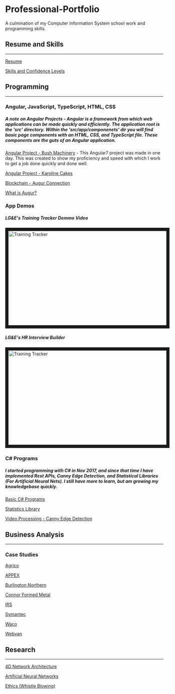 # Professional-Portfolio
A culmination of my Computer Information System school work and programming skills.

## Resume and Skills
___

[Resume](../master/Resume/Resume%20-%20SinglePage%201.8.2019)

[Skills and Confidence Levels](../master/Resume/Skills)

## Programming
___

### Angular, JavaScript, TypeScript, HTML, CSS
##### A note on Angular Projects - Angular is a framework from which web applications can be made quickly and efficiently. The application root is the 'src' directory. Within the 'src/app/componenets' dir you will find basic page components with an HTML, CSS, and TypeScript file. These components are the guts of an Angular application.

[Angular Project - Bush Machinery](../master/Programming/Angular_Projects/bushMachinery) - This Angular7 project was made in one day. This was created to show my proficiency and speed with which I work to get a job done quickly and done well.

[Angular Project - Karoline Cakes](../master/Programming/Angular_Projects/KarolineCakes)

[Blockchain - Augur Connection](../master/Programming/augur-node-edited)

[What is Augur?](https://www.augur.net/)

### App Demos

##### LG&E's Training Tracker Demmo Video
<a href="https://www.youtube.com/watch?v=UU6Q5ZbL8WE" 
target="_blank"><img src="../master/Programming/trainingtracker.jpg" 
alt="Training Tracker" width="600" height="300" border="10" /></a>

##### LG&E's HR Interview Builder
<a href="https://www.youtube.com/watch?v=q3goyvmWNBg" 
target="_blank"><img src="../master/Programming/hrib.jpg" 
alt="Training Tracker" width="600" height="300" border="10" /></a>

### C# Programs
##### I started programming with C# in Nov 2017, and since that time I have implemented Rest APIs, Canny Edge Detection, and Statistical Libraries (For Artificial Neural Nets). I still have more to learn, but am growing my knowledgebase quickly.

[Basic C# Programs](../master/Programming/C_Sharp)

[Statistics Library](../master/Programming/C_Sharp_Statistics_Library)

[Video Processing - Canny Edge Detection](../master/Programming/CannyEdgeDetector)


## Business Analysis
___

### Case Studies

[Agrico](../master/Business%20Analysis/Business%20Case%20Studies/Agrico_AMR_Analysis)

[APPEX](../master/Business%20Analysis/Business%20Case%20Studies/APPEX_Analysis)

[Burlington Northern](../master/Business%20Analysis/Business%20Case%20Studies/Burlington_Norther_Analysis)

[Connor Formed Metal](../master/Business%20Analysis/Business%20Case%20Studies/Connor_Formed_Metal_Analysis)

[IRS](../master/Business%20Analysis/Business%20Case%20Studies/IRS_Case_Analysis)

[Symantec](../master/Business%20Analysis/Business%20Case%20Studies/Symantec_Analysis)

[Waco](../master/Business%20Analysis/Business%20Case%20Studies/Waco_Case_Analysis)

[Webvan](../master/Business%20Analysis/Business%20Case%20Studies/Webvan_Analysis)

## Research
___

[4D Network Architecture](../master/Reasearch%20Papers/4D%20Network%20Architecture)

[Artificial Neural Networks](../master/Reasearch%20Papers/Artificial%20Neural%20Networks%20and%20Overfitting)

[Ethics (Whistle Blowing)](../master/Reasearch%20Papers/Ethics%20-%20Whistle%20Blowing)

